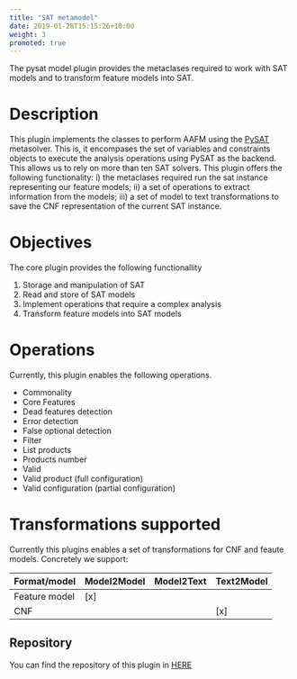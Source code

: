 ```yaml
---
title: "SAT metamodel"
date: 2019-01-28T15:15:26+10:00
weight: 3
promoted: true
---
```


The pysat model plugin provides the metaclases required to work with 
SAT models and to transform feature models into SAT.

# Description
This plugin implements the classes to perform AAFM using the [PySAT](https://pysathq.github.io/) metasolver. This is, it encompases the set of variables and constraints objects to execute the analysis operations using PySAT as the backend. This allows us to rely on more than ten SAT solvers. This plugin offers the following functionality: i) the metaclases required run the sat instance representing our feature models; ii) a set of operations to extract information from the models; iii) a set of model to text transformations to save the CNF representation of the current SAT instance.

# Objectives

The core plugin provides the following functionallity

1. Storage and manipulation of SAT
2. Read and store of SAT models
3. Implement operations that require a complex analysis
4. Transform feature models into SAT models

# Operations
Currently, this plugin enables the following operations. 

* Commonality
* Core Features
* Dead features detection
* Error detection
* False optional detection
* Filter
* List products
* Products number
* Valid
* Valid product (full configuration)
* Valid configuration (partial configuration)


# Transformations supported
Currently this plugins enables a set of transformations for CNF and feaute models. Concretely we support:

|    Format/model   |  Model2Model | Model2Text  | Text2Model  |
| -----------       | ------------ | ----------- | ----------- |
| Feature model     | [x]          |             |             |
| CNF               |              |             |  [x]        |


## Repository

You can find the repository of this plugin in [HERE](https://www.github.com/flamapy/pysat_metamodel)